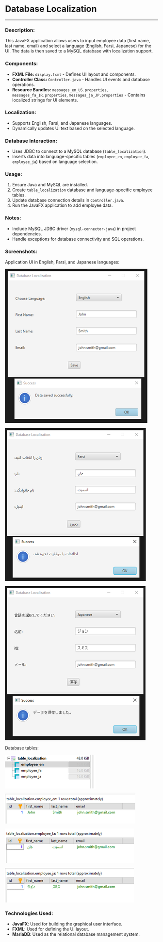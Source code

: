# Database Localization
----------------------------------

### Description:

This JavaFX application allows users to input employee data (first name, last name, email) and select a language (English, Farsi, Japanese) for the UI. The data is then saved to a MySQL database with localization support.

### Components:

*   **FXML File:** `display.fxml` - Defines UI layout and components.
*   **Controller Class:** `Controller.java` - Handles UI events and database operations.
*   **Resource Bundles:** `messages_en_US.properties`, `messages_fa_IR.properties`, `messages_ja_JP.properties` - Contains localized strings for UI elements.

### Localization:

*   Supports English, Farsi, and Japanese languages.
*   Dynamically updates UI text based on the selected language.

### Database Interaction:

*   Uses JDBC to connect to a MySQL database (`table_localization`).
*   Inserts data into language-specific tables (`employee_en`, `employee_fa`, `employee_ja`) based on language selection.

### Usage:

1.  Ensure Java and MySQL are installed.
2.  Create `table_localization` database and language-specific employee tables.
3.  Update database connection details in `Controller.java`.
4.  Run the JavaFX application to add employee data.

### Notes:

*   Include MySQL JDBC driver (`mysql-connector-java`) in project dependencies.
*   Handle exceptions for database connectivity and SQL operations.

### Screenshots:

Application UI in English, Farsi, and Japanese languages:

![English](img/pic_1.png)

![Farsi](img/pic_2.png)

![Japanese](img/pic_3.png)

Database tables:

![Tables](img/pic_4.png)

![English](img/pic_5.png)

![Farsi](img/pic_6.png)

![Japanese](img/pic_7.png)

### Technologies Used:

- **JavaFX**: Used for building the graphical user interface.
- **FXML**: Used for defining the UI layout.
- **MariaDB**: Used as the relational database management system.
